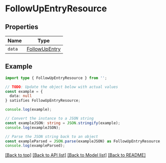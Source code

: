# FollowUpEntryResource

## Properties

| Name   | Type                              |
| ------ | --------------------------------- |
| `data` | [FollowUpEntry](FollowUpEntry.md) |

## Example

```typescript
import type { FollowUpEntryResource } from '';

// TODO: Update the object below with actual values
const example = {
  data: null
} satisfies FollowUpEntryResource;

console.log(example);

// Convert the instance to a JSON string
const exampleJSON: string = JSON.stringify(example);
console.log(exampleJSON);

// Parse the JSON string back to an object
const exampleParsed = JSON.parse(exampleJSON) as FollowUpEntryResource;
console.log(exampleParsed);
```

[[Back to top]](#) [[Back to API list]](../README.md#api-endpoints) [[Back to Model list]](../README.md#models) [[Back to README]](../README.md)
